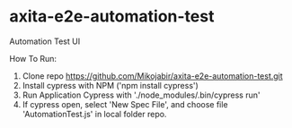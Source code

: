 # axita-e2e-automation-test
Automation Test UI

How To Run:
1. Clone repo https://github.com/Mikojabir/axita-e2e-automation-test.git
2. Install cypress with NPM ('npm install cypress')
3. Run Application Cypress with './node_modules/.bin/cypress run'
4. If cypress open, select 'New Spec File', and choose file 'AutomationTest.js' in local folder repo.
